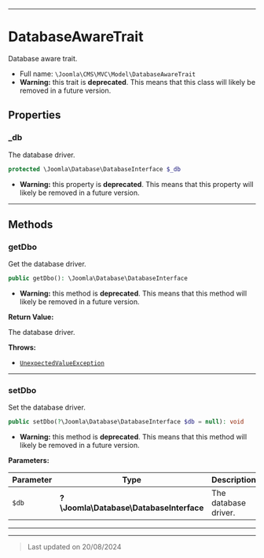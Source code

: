 ***

# DatabaseAwareTrait

Database aware trait.



* Full name: `\Joomla\CMS\MVC\Model\DatabaseAwareTrait`
* **Warning:** this trait is **deprecated**. This means that this class will likely be removed in a future version.



## Properties


### _db

The database driver.

```php
protected \Joomla\Database\DatabaseInterface $_db
```




* **Warning:** this property is **deprecated**. This means that this property will likely be removed in a future version.



***

## Methods


### getDbo

Get the database driver.

```php
public getDbo(): \Joomla\Database\DatabaseInterface
```






* **Warning:** this method is **deprecated**. This means that this method will likely be removed in a future version.




**Return Value:**

The database driver.



**Throws:**

- [`UnexpectedValueException`](../../../../UnexpectedValueException.md)




***

### setDbo

Set the database driver.

```php
public setDbo(?\Joomla\Database\DatabaseInterface $db = null): void
```






* **Warning:** this method is **deprecated**. This means that this method will likely be removed in a future version.



**Parameters:**

| Parameter | Type | Description |
|-----------|------|-------------|
| `$db` | **?\Joomla\Database\DatabaseInterface** | The database driver. |






***

***
> Last updated on 20/08/2024

